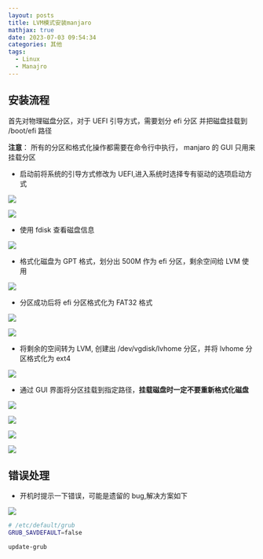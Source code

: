 ```yaml
---
layout: posts
title: LVM模式安装manjaro
mathjax: true
date: 2023-07-03 09:54:34
categories: 其他
tags:
  - Linux
  - Manajro
---
```


## 安装流程

首先对物理磁盘分区，对于 UEFI 引导方式，需要划分 efi 分区 并把磁盘挂载到 /boot/efi 路径

**注意**： 所有的分区和格式化操作都需要在命令行中执行， manjaro 的 GUI 只用来挂载分区

- 启动前将系统的引导方式修改为 UEFI,进入系统时选择专有驱动的选项启动方式

![](0001.png)

![](0002.png)

- 使用 fdisk 查看磁盘信息

![](0003.png)

- 格式化磁盘为 GPT 格式，划分出 500M 作为 efi 分区，剩余空间给 LVM 使用

![](0004.png)

- 分区成功后将 efi 分区格式化为 FAT32 格式

![](0005.png)

![](0006.png)

- 将剩余的空间转为 LVM, 创建出 /dev/vgdisk/lvhome 分区，并将 lvhome 分区格式化为 ext4

![](0007.png)

- 通过 GUI 界面将分区挂载到指定路径，**挂载磁盘时一定不要重新格式化磁盘**

![](0008.png)

![](0009.png)

![](0010.png)

![](0011.png)

## 错误处理

- 开机时提示一下错误，可能是遗留的 bug,解决方案如下

![](0012.png)

```bash
# /etc/default/grub
GRUB_SAVDEFAULT=false

update-grub
```
